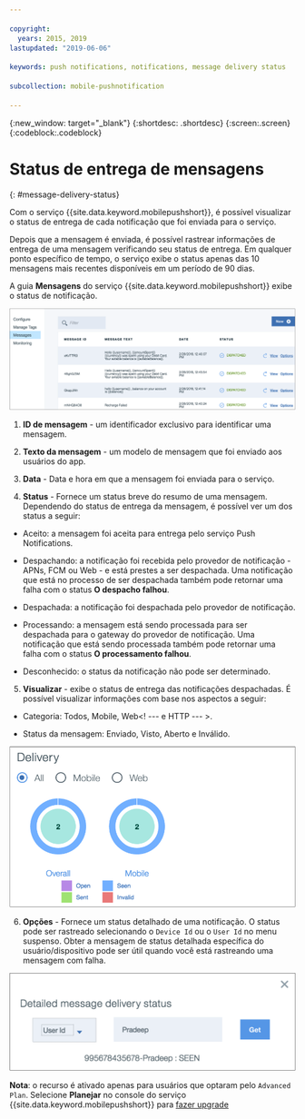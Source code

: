 ```yaml
---

copyright:
  years: 2015, 2019
lastupdated: "2019-06-06"

keywords: push notifications, notifications, message delivery status

subcollection: mobile-pushnotification

---
```


{:new_window: target="_blank"}
{:shortdesc: .shortdesc}
{:screen:.screen}
{:codeblock:.codeblock}

# Status de entrega de mensagens
{: #message-delivery-status}

Com o serviço {{site.data.keyword.mobilepushshort}}, é possível visualizar o status de entrega de cada notificação que foi enviada para o serviço. 

Depois que a mensagem é enviada, é possível rastrear informações de entrega de uma mensagem verificando seu status de entrega. Em qualquer ponto específico de tempo, o serviço exibe o status apenas das 10 mensagens mais recentes disponíveis em um período de 90 dias.

A guia **Mensagens** do serviço {{site.data.keyword.mobilepushshort}} exibe o status de notificação.

![status de notificações](images/notification_status_new.png "Página de mensagens mostrando o status de notificação")

1. **ID de mensagem** - um identificador exclusivo para identificar uma mensagem.

2. **Texto da mensagem** - um modelo de mensagem que foi enviado aos usuários do app.

3. **Data** - Data e hora em que a mensagem foi enviada para o serviço.

4. **Status** - Fornece um status breve do resumo de uma mensagem. Dependendo do status de entrega da mensagem, é possível ver um dos status a seguir:

 - Aceito: a mensagem foi aceita para entrega pelo serviço Push Notifications.
   
 - Despachando: a notificação foi recebida pelo provedor de notificação - APNs, FCM ou Web - e está prestes a ser despachada. Uma notificação que está no processo de ser despachada também pode retornar uma falha com o status **O despacho falhou**.
 
 - Despachada: a notificação foi despachada pelo provedor de notificação.
 
 - Processando: a mensagem está sendo processada para ser despachada para o gateway do provedor de notificação. Uma notificação que está sendo processada também pode retornar uma falha com o status **O processamento falhou**.
 
 - Desconhecido: o status da notificação não pode ser determinado.
 
5. **Visualizar** - exibe o status de entrega das notificações despachadas. É possível visualizar informações com base nos aspectos a seguir:

 - Categoria: Todos, Mobile, Web<! --- e HTTP --- >.
 
 - Status da mensagem: Enviado, Visto, Aberto e Inválido. 

![status de notificações](images/message_delivery_status_new.png "Gráfico de status de mensagem mostrando o detalhamento de status aberto, enviado, visto e inválido")

6. **Opções** - Fornece um status detalhado de uma notificação. O status pode ser rastreado selecionando o `Device Id` ou o `User Id` no menu suspenso. Obter a mensagem de status detalhada específica do usuário/dispositivo pode ser útil quando você está rastreando uma mensagem com falha.

![status detalhado](images/detailed_message_delivery.png "Opções de status de entrega de mensagem detalhada com ID do usuário selecionado")

**Nota**: o recurso é ativado apenas para usuários que optaram pelo `Advanced Plan`. Selecione **Planejar** no console do serviço {{site.data.keyword.mobilepushshort}} para [fazer upgrade](https://cloud.ibm.com/docs/account?topic=account-changing#changing)

